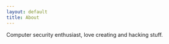 ```yaml
---
layout: default
title: About
---
```



Computer security enthusiast, love creating and hacking stuff.
